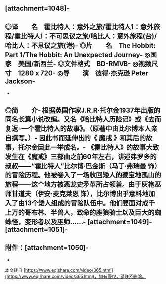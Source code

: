 \[attachment=1048\]-
-
◎译　　名　霍比特人：意外之旅/霍比特人1：意外旅程/霍比特人1：不可思议之旅/哈比人：意外旅程(台)/哈比人：不思议之旅(港)-
◎片　　名　The Hobbit: Part 1/The Hobbit: An Unexpected Journey-
◎国　　家　美国/新西兰-
◎文件格式　BD-RMVB-
◎视频尺寸　1280 x 720-
◎导　　演　彼得·杰克逊 Peter Jackson-
-
-
◎简　　介-
 根据英国作家J.R.R·托尔金1937年出版的同名长篇小说改编。又名《哈比特人历险记》或《去而复返-一个霍比特人的故事》。（原著中由比尔博本人亲自撰写。）-
 因此书而延伸出的《 魔戒 》和其后的故事，托尔金因此一举成名。-
 《霍比特人》的故事大致发生在《魔戒》三部曲之前60年左右，讲述弗罗多的叔叔——“霍比特人”比尔博·巴金斯（马丁·弗瑞曼 饰）的冒险历程。他被卷入了一场收回矮人的藏宝地孤山的旅程——这个地方被恶龙史矛革所占领着。由于灰袍巫师甘道夫（伊安·麦克莱恩 饰），比尔博出乎意料地加入了由13个矮人组成的冒险队伍中。他们要面对成千上万的哥布林、半兽人，致命的座狼骑士以及巨大的蜘蛛怪，变形者以及巫师……-
\[attachment=1049\]-
\[attachment=1051\]-
-
附件：\[attachment=1050\]-
-

-

本文转自 [https://www.eqishare.com/video/365.html](https://www.eqishare.com/video/365.html)，如有侵权，请联系删除。